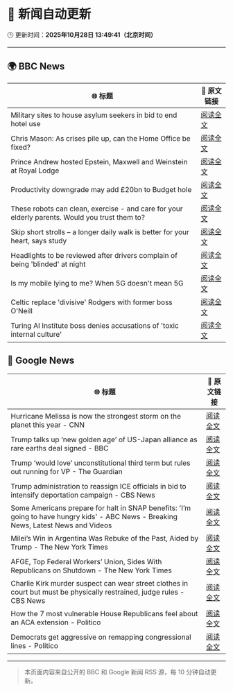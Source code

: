 # 🧠 新闻自动更新

🕒 更新时间：**2025年10月28日 13:49:41（北京时间）**

---

## 🌍 BBC News

| 🌐 标题 | 🔗 原文链接 |
|--------|-------------|
| Military sites to house asylum seekers in bid to end hotel use | [阅读全文](https://www.bbc.com/news/articles/cjr0lx7n0y3o?at_medium=RSS&at_campaign=rss) |
| Chris Mason: As crises pile up, can the Home Office be fixed? | [阅读全文](https://www.bbc.com/news/articles/c0mx83n8m29o?at_medium=RSS&at_campaign=rss) |
| Prince Andrew hosted Epstein, Maxwell and Weinstein at Royal Lodge | [阅读全文](https://www.bbc.com/news/articles/c4g7d39n6vgo?at_medium=RSS&at_campaign=rss) |
| Productivity downgrade may add £20bn to Budget hole | [阅读全文](https://www.bbc.com/news/articles/c0rpve82jxvo?at_medium=RSS&at_campaign=rss) |
| These robots can clean, exercise - and care for your elderly parents. Would you trust them to? | [阅读全文](https://www.bbc.com/news/articles/c9wdzyyglq5o?at_medium=RSS&at_campaign=rss) |
| Skip short strolls – a longer daily walk is better for your heart, says study | [阅读全文](https://www.bbc.com/news/articles/cn0gw6p8dllo?at_medium=RSS&at_campaign=rss) |
| Headlights to be reviewed after drivers complain of being 'blinded' at night | [阅读全文](https://www.bbc.com/news/articles/cn971jlpvvro?at_medium=RSS&at_campaign=rss) |
| Is my mobile lying to me? When 5G doesn't mean 5G | [阅读全文](https://www.bbc.com/news/articles/crexqyj7n5lo?at_medium=RSS&at_campaign=rss) |
| Celtic replace 'divisive' Rodgers with former boss O'Neill | [阅读全文](https://www.bbc.com/sport/football/articles/czxkezdp9z5o?at_medium=RSS&at_campaign=rss) |
| Turing AI Institute boss denies accusations of 'toxic internal culture' | [阅读全文](https://www.bbc.com/news/articles/c9q1xdnydwjo?at_medium=RSS&at_campaign=rss) |

## 📰 Google News

| 🌐 标题 | 🔗 原文链接 |
|--------|-------------|
| Hurricane Melissa is now the strongest storm on the planet this year - CNN | [阅读全文](https://news.google.com/rss/articles/CBMikAFBVV95cUxOQTNGdW8yclFZODRCQ0NCY2wyWTAwM1FjYzF5TVkxZzRZVWJhUnpMWjF1cVF5TGZZb2wtYWUzTlNBX21yMmJ3bGdKbHBXUndVQXJIMlY1MTRTMUVkOXlIbWFuUGZ5c2puT3NjMlVjMFVSVmROT195eE1BVjhJbkVYbTBqTDc1Ql9wRXpBSENkc2M?oc=5) |
| Trump talks up ‘new golden age’ of US-Japan alliance as rare earths deal signed - BBC | [阅读全文](https://news.google.com/rss/articles/CBMiVEFVX3lxTFBEOHUweXRGTzh1eHQzQXp0U3VzcmVHNzRqRm9oWEFWN1ROaHNFdzhBeFNkckQ2T3JPVmxJYmlXVkpkQzh0R005djFiaG5UU2EzSm5aYg?oc=5) |
| Trump ‘would love’ unconstitutional third term but rules out running for VP - The Guardian | [阅读全文](https://news.google.com/rss/articles/CBMijwFBVV95cUxPZElrdzNPTjdzbWNtR3N0aGM2M253Njd0ZzBEYnBSOG96SmJxQTNpUGk2amR1bFMxSGNTR1pZMHVnWjctcXRFTXh6QnJvc2NFb0Q2RnhHS2RCYU5yUFg1d08yT3JSSV9vN0FQUUFmbkQyQjFEamg0dmlaeXBQS3p3WFJSRHRQTlhYd04xUmMyRQ?oc=5) |
| Trump administration to reassign ICE officials in bid to intensify deportation campaign - CBS News | [阅读全文](https://news.google.com/rss/articles/CBMirAFBVV95cUxOUTBOSkMxV251d0Q1M2lZeG42bUJwVkhlU09YOE5YLWxnek5QamFIRlowRXdUQkxXZ1hUTUU0OGx0TlRqRjdVMkVwMldWRXZVR0xOUEozc3lDLS1QOWRVMTl5bFRUbTlvRHNCQkNWTVB1M1VqaG00STQtMmVLMDBrYU1va0h3Y1FwWmQ1MEFhUUhvMW5yM2xmdTNIZXloLVI0enNIV3VGUVBvUmlp0gGyAUFVX3lxTE5HV1NUMFdrMVhScjBDaXBreElLblNpZkYzSlBsQVAxdFdOaDZ4dGNVTzlXNWNHbi1uTmhoRkh0eUVjV0s0ekxZdkNFVlNUcWUxTDNiVzBMNVhTY1FqQkhSdVYxak9uVDYwX3BCZ245Z0duaVdEZWs2SEZmOGlMdXRocVU0NFlSWVpJdVA4cTh5V294QlpsMVRDWW8zbFNhbFd4ZWNPUlliQkQwQjdxT2NQS3c?oc=5) |
| Some Americans prepare for halt in SNAP benefits: 'I’m going to have hungry kids' - ABC News - Breaking News, Latest News and Videos | [阅读全文](https://news.google.com/rss/articles/CBMiogFBVV95cUxPOF9JSXR0Ylp2ODZuVVJpcVVjSWdvbUpfWUxQdmM3cWhEUmFFNUpUT2xCM0ZvOG1YaUJ5ci1KY1o4RWVIWVJtaWFUNF9Hd2lfYXVtVGIyX1RodmNmSjY2eG01SWtsdkVkM3puUXpHdTlnUVMzQUFNbHVyVm1oTjA4TnNnUzdlSVJ3VV9UTUItR2pHeG9vOEZTMExkT3RTdko5YmfSAacBQVVfeXFMTXFLWFY5ZWk2TUNjSFl4Q1VaMk1GSktOY0ZWMTFVZXM5Rk1qV3NYX1FGY2RzbHp4WWNGTHFxRktOR1gzMzdSSXlENi1RNU5kRkQtdXl6RldGd3U5UjlHTkFGRGVXWDBmVEg4ZTlsVEo1eEJrZF9IUHdOdTJGM3BMMVNpakVIRTdnMkRzR3E5c0hTVGVqdzdlN1JWOWhQQ29ESjl2b1hrcDA?oc=5) |
| Milei’s Win in Argentina Was Rebuke of the Past, Aided by Trump - The New York Times | [阅读全文](https://news.google.com/rss/articles/CBMihgFBVV95cUxPZThHRmdlMWhMaEladk9wS0xRbHpEQWs4cE9PdjNlYVVwaklrdzJpbGlibXloUnBQSU43RUJmcEN2QzNlMGtWSzg3N2dhTDBHMDdYZHc2S056TkxFdU5FbWpObWt3Q2NGaTRLZFI1dHVldFhaNE5NZDFWeThvTE9IWTZLZ1NzQQ?oc=5) |
| AFGE, Top Federal Workers’ Union, Sides With Republicans on Shutdown - The New York Times | [阅读全文](https://news.google.com/rss/articles/CBMinwFBVV95cUxQeTRVZVVkRElNVkdvUXg5M0tPSnNuR3FMdTRXemswM3ZoWHFzXy1yOVJSbkpJV2hlbDJMMlJxSmtSM29IXzFBQTFIZUNTdkJkNnZ5ZjdwSEtSZ0MzbmpxU0h4UUY2WTh0TXhTQjh5TUh3amJKMHZaWDI1LS14WEt3N3FZT3cxeDVtNUN3bHhhQXdfejBvbGdWbFktSGpaQlU?oc=5) |
| Charlie Kirk murder suspect can wear street clothes in court but must be physically restrained, judge rules - CBS News | [阅读全文](https://news.google.com/rss/articles/CBMihgFBVV95cUxPWVNOUlpabm9ELWNFVmhPLWU4TVRTVzZ6NHV5eWZGaFc2Y1RUVFJrNGp6b09RSExRS0c1cWdWaXZybEV4VE5abHhUOTN6QlQtdXpjb01JR291TlhPZ1QxYU9XMmRYeU1KX3NSVFI2c25SM1pUbjhKOHYwbFNoWkd0UGJpV0hfd9IBiwFBVV95cUxOSWR2YXNJYWFiNndlMzJGY2tEOWxjbGVCbXN3WWVYZjVYZmp3UURzb0pQMFAxRHpBX2lUUkIwd0xxSll1ZnBySllQMF85bFBPNE9TWjE2QXh2NFNmT3lrNWhhWlctMmNWNVVIZ0dmR0RPYWdhT2JhLWhKV1h2QVFhVkliRWk1c0R3ME5B?oc=5) |
| How the 7 most vulnerable House Republicans feel about an ACA extension - Politico | [阅读全文](https://news.google.com/rss/articles/CBMiwgFBVV95cUxQQ3ZyUXpXUEFNa2tqU21xU2JZTzN3YlJLWG4wUUNtQUJsMWhjUnRSNHd3RmJwQ3IwVVNDSXE3am1nTElKY1ctZm9tYmFJaGdzam85VU5SNVNDME11RGwxS01RZjlBRU9waDZYM1VzRzFNNThOdk1MVU5YU0ZOSHM3RkxqZ2ozOVo2M0FSY2YzUkpLeXF6VUp5ZFEwWGlkVTRvcjNIaEo2Vm9CeTNtS2dtbEpPMWZGXzVSUjVZVlZNdDF3QQ?oc=5) |
| Democrats get aggressive on remapping congressional lines - Politico | [阅读全文](https://news.google.com/rss/articles/CBMiqwFBVV95cUxQUlJaSWpLSDN6bGlBdHVlNXhHQXE0M0ppWG9UQ281ZEgwRGxxYkZXNGlKRHhlQVd1YVdnMnk1YmM3UVNhODhqY0NuYmFPeFNFRWxiSHNSVjRUMW5ocnFtbGp2RFIzSk1oN3ViUjFJUzhpbEVSZ1dJQnZwcDRwQXFtdlNkbHAxSnVjUzc3LURJbTVwX3B6c2V3UUt1Qko0UEMyNUFWdDI4V2pHYkE?oc=5) |

---
> 本页面内容来自公开的 BBC 和 Google 新闻 RSS 源，每 10 分钟自动更新。
